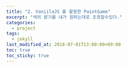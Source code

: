 ```yaml
---
title: "2. VaniilaJS 를 활용한 PaintGame"
excerpt: "색의 밝기를 내가 원하는대로 조정할수있다."
categories:
  - project
tags:
  - jekyll
last_modified_at: 2018-07-01T13:00:00+09:00
toc: true
toc_sticky: true
---
```

